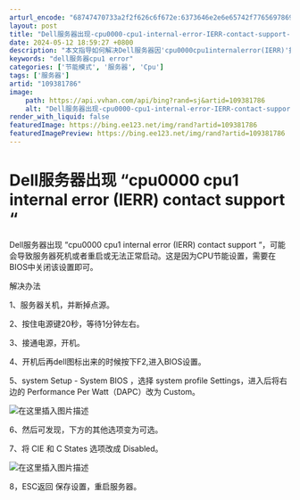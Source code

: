 ```yaml
---
arturl_encode: "68747470733a2f2f626c6f672e:6373646e2e6e65742f77656978696e5f34323232323334372f:61727469636c652f64657461696c732f313039333831373836"
layout: post
title: "Dell服务器出现-cpu0000-cpu1-internal-error-IERR-contact-support-"
date: 2024-05-12 18:59:27 +0800
description: "本文指导如何解决Dell服务器因'cpu0000cpu1internalerror(IERR)'报警"
keywords: "dell服务器cpu1 error"
categories: ['节能模式', '服务器', 'Cpu']
tags: ['服务器']
artid: "109381786"
image:
    path: https://api.vvhan.com/api/bing?rand=sj&artid=109381786
    alt: "Dell服务器出现-cpu0000-cpu1-internal-error-IERR-contact-support-"
render_with_liquid: false
featuredImage: https://bing.ee123.net/img/rand?artid=109381786
featuredImagePreview: https://bing.ee123.net/img/rand?artid=109381786
---
```


# Dell服务器出现 “cpu0000 cpu1 internal error (IERR) contact support “

Dell服务器出现 “cpu0000 cpu1 internal error (IERR) contact support “，可能会导致服务器死机或者重启或无法正常启动。这是因为CPU节能设置，需要在BIOS中关闭该设置即可。
  
解决办法
  
1、服务器关机，并断掉点源。
  
2、按住电源键20秒，等待1分钟左右。
  
3、接通电源，开机。
  
4、开机后再dell图标出来的时候按下F2,进入BIOS设置。
  
5、system Setup - System BIOS ，选择 system profile Settings，进入后将右边的 Performance Per Watt（DAPC）改为 Custom。
  
![在这里插入图片描述](https://i-blog.csdnimg.cn/blog_migrate/f88525d57f686d33f0839089493be9ae.png#pic_center)

6、然后可发现，下方的其他选项变为可选。
  
7、将 CIE 和 C States 选项改成 Disabled。
  
![在这里插入图片描述](https://i-blog.csdnimg.cn/blog_migrate/8aa74c950fe31474e3f0eca7d42df682.png#pic_center)

8，ESC返回 保存设置，重启服务器。